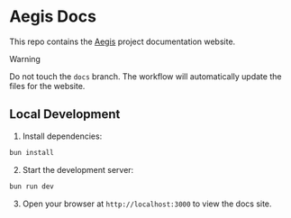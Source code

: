 # Aegis Docs

This repo contains the [Aegis](https://github.com/CPSC-383/aegis) project documentation website.

> [!WARNING]
> Do not touch the `docs` branch. The workflow will automatically update the files for the website.

## Local Development

1. Install dependencies:

```bash
bun install
```

2. Start the development server:

```bash
bun run dev
```

3. Open your browser at `http://localhost:3000` to view the docs site. 

